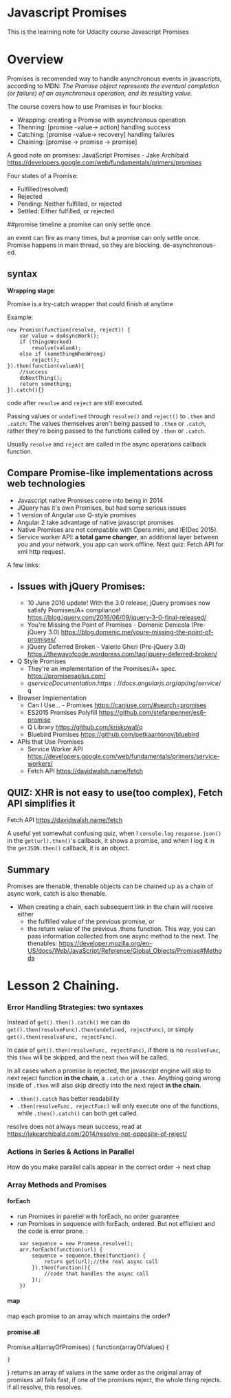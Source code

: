 # Javascript Promises
This is the learning note for Udacity course Javascript Promises

# Overview
Promises is recomended way to handle asynchronous events in javascripts, according to MDN: *The Promise object represents the eventual completion (or failure) of an asynchronous operation, and its resulting value.* 

The course covers how to use Promises in four blocks:
* Wrapping: creating a Promise with asynchronous operation
* Thenning: [promise -value-> action] handling success 
* Catching: [promise -value-> recovery] handling failures
* Chaining: [promise -> promise -> promise]

A good note on promises: JavaScript Promises - Jake Archibald https://developers.google.com/web/fundamentals/primers/promises

Four states of a Promise:
* Fulfilled(resolved)
* Rejected
* Pending: Neither fulfilled, or rejected
* Settled: Either fulfilled, or rejected

##promise timeline
a promise can only settle once.

an event can fire as many times, but a promise can only settle once. 
Promise happens in main thread, so they are blocking. de-asynchronous-ed. 

## syntax
**Wrapping stage**:
 
Promise is a try-catch wrapper that could finish at anytime

Example: 
```
new Promise(function(resolve, reject)) {
    var value = doAsyncWork();
    if (thingsWorked)
        resolve(valueA);
    else if (somethingWhenWrong)
        reject();
}).then(function(valueA){
    //success
    doNextThing();
    return something;
}).catch(){}
```

code after `resolve` and `reject` are still executed.

Passing values or `undefined` through `resolve()` and `reject()` to `.then` and `.catch`: The values themselves aren't being passed to `.then` or `.catch`, rather they're being passed to the functions called by `.then` or `.catch`.

Usually `resolve` and `reject` are called in the async operations callback function. 

## Compare Promise-like implementations across web technologies
* Javascript native Promises come into being in 2014
* JQuery has it's own Promises, but had some serious issues
* 1 version of Angular use Q-style promises
* Angular 2 take advantage of native javascript promises
* Native Promises are not compatible with Opera mini, and IE(Dec 2015). 
* Service worker API: **a total game changer**, an additional layer between you and your network, you app can work offline. 
Next quiz: Fetch API for xml http request. 


A few links:
* Issues with jQuery Promises:
    - 
    - 10 June 2016 update! With the 3.0 release, jQuery promises now satisfy Promises/A+ compliance! https://blog.jquery.com/2016/06/09/jquery-3-0-final-released/
    - You're Missing the Point of Promises - Domenic Denicola (Pre-jQuery 3.0) https://blog.domenic.me/youre-missing-the-point-of-promises/
    - jQuery Deferred Broken - Valerio Gheri (Pre-jQuery 3.0) https://thewayofcode.wordpress.com/tag/jquery-deferred-broken/
* Q Style Promises
    - They're an implementation of the Promises/A+ spec. https://promisesaplus.com/
    - $q service Documentation. https://docs.angularjs.org/api/ng/service/$q
* Browser Implementation
    - Can I Use... - Promises https://caniuse.com/#search=promises
    - ES2015 Promises Polyfill https://github.com/stefanpenner/es6-promise
    - Q Library https://github.com/kriskowal/q
    - Bluebird Promises https://github.com/petkaantonov/bluebird
* APIs that Use Promises
    - Service Worker API https://developers.google.com/web/fundamentals/primers/service-workers/
    - Fetch API https://davidwalsh.name/fetch

## QUIZ: XHR is not easy to use(too complex), Fetch API simplifies it
Fetch API https://davidwalsh.name/fetch

A useful yet somewhat confusing quiz, when I `console.log` `response.json()` in the `get(url).then()`'s callback, it shows a promise, and when I log it in the `getJSON.then()` callback, it is an object. 

## Summary
Promises are thenable, thenable objects can be chained up as a chain of async work, catch is also thenable. 
* When creating a chain, each subsequent link in the chain will receive either 
    - the fulfilled value of the previous promise, or
    - the return value of the previous .thens function. 
This way, you can pass information collected from one async method to the next. 
The thenables: https://developer.mozilla.org/en-US/docs/Web/JavaScript/Reference/Global_Objects/Promise#Methods
# Lesson 2 Chaining.
### Error Handling Strategies: two syntaxes

Instead of `get().then().catch()` we can do `get().then(resolveFunc).then(undefined, rejectFunc)`, or simply `get().then(resolveFunc, rejectFunc)`. 

In case of `get().then(resolveFunc, rejectFunc)`, if there is no `resolveFunc`, this `then` will be skipped, and the next `then` will be called. 

In all cases when a promise is rejected, the javascript engine will skip to next reject function **in the chain**, a `.catch` or a `.then`. Anything going wrong inside of `.then` will also skip directly into the next reject **in the chain**. 

* `.then().catch` has better readability
* `.then(resolveFunc, rejectFunc)` will only execute one of the functions, while `.then().catch()` can both get called. 

resolve does not always mean success, read at https://jakearchibald.com/2014/resolve-not-opposite-of-reject/
### Actions in Series & Actions in Parallel
How do you make parallel calls appear in the correct order -> next chap
### Array Methods and Promises
#### forEach 
* run Promises in parellel with forEach, no order guarantee
* run Promises in sequence with forEach, ordered. But not efficient and the code is error prone. :
```
    var sequence = new Promese.resolve();
    arr.forEach(function(url) {
        sequence = sequence.then(function() {
            return get(url);//the real async call
        }).then(function(){
            //code that handles the async call
        });
    })
```


#### map
map each promise to an array which maintains the order?


#### promise.all

Promise.all(arrayOfPromises) {
    function(arrayOfValues) {

    }
}
returns an array of values in the same order as the original array of promises
.all fails fast, if one of the promises reject, the whole thing rejects. 
if all resolve, this resolves. 





